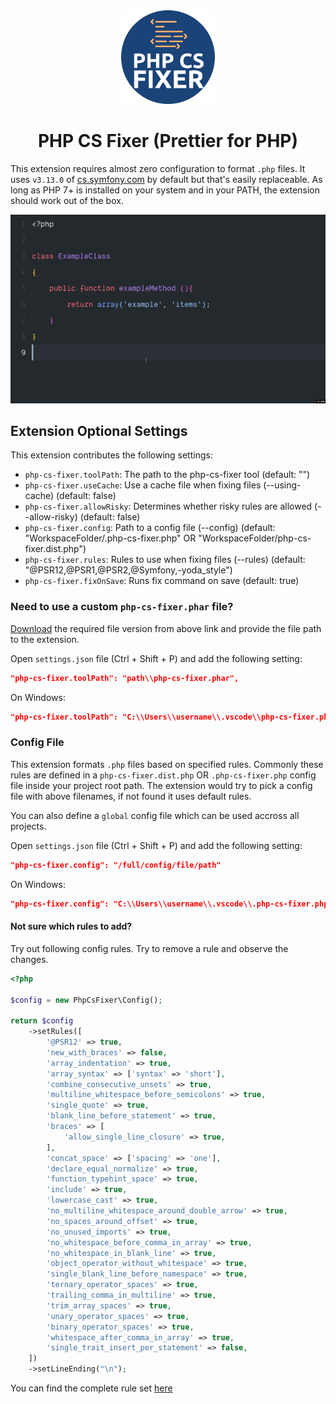 <div align="center">
    <img width="150px" height="150px" src="icon.png"/>
</div>

<div align="center"><h1>PHP CS Fixer (Prettier for PHP)</h1></div>

This extension requires almost zero configuration to format `.php` files. It uses `v3.13.0` of [cs.symfony.com](https://cs.symfony.com/) by default but that's easily replaceable. As long as PHP 7+ is installed on your system and in your PATH, the extension should work out of the box.

![demo](simple-demo.gif)

## Extension Optional Settings

This extension contributes the following settings:

* `php-cs-fixer.toolPath`: The path to the php-cs-fixer tool (default: "")
* `php-cs-fixer.useCache`: Use a cache file when fixing files (--using-cache) (default: false)
* `php-cs-fixer.allowRisky`: Determines whether risky rules are allowed (--allow-risky) (default: false)
* `php-cs-fixer.config`: Path to a config file (--config) (default: "WorkspaceFolder/.php-cs-fixer.php" OR "WorkspaceFolder/php-cs-fixer.dist.php")
* `php-cs-fixer.rules`: Rules to use when fixing files (--rules) (default: "@PSR12,@PSR1,@PSR2,@Symfony,-yoda_style")
* `php-cs-fixer.fixOnSave`: Runs fix command on save (default: true)

### Need to use a custom `php-cs-fixer.phar` file?

[Download](https://cs.symfony.com/) the required file version from above link and provide the file path to the extension.

Open `settings.json` file (Ctrl + Shift + P) and add the following setting:

```json
"php-cs-fixer.toolPath": "path\\php-cs-fixer.phar",
```

On Windows:

```json
"php-cs-fixer.toolPath": "C:\\Users\\username\\.vscode\\php-cs-fixer.phar",
```

### Config File

This extension formats `.php` files based on specified rules. Commonly these rules are defined in a `php-cs-fixer.dist.php` OR `.php-cs-fixer.php` config file inside your project root path. The extension would try to pick a config file with above filenames, if not found it uses default rules.

You can also define a `global` config file which can be used accross all projects.

Open `settings.json` file (Ctrl + Shift + P) and add the following setting:

```json
"php-cs-fixer.config": "/full/config/file/path"
```

On Windows:

```json
"php-cs-fixer.config": "C:\\Users\\username\\.vscode\\.php-cs-fixer.php"
```

#### Not sure which rules to add?

Try out following config rules. Try to remove a rule and observe the changes.

```php
<?php

$config = new PhpCsFixer\Config();

return $config
    ->setRules([
        '@PSR12' => true,
        'new_with_braces' => false,
        'array_indentation' => true,
        'array_syntax' => ['syntax' => 'short'],
        'combine_consecutive_unsets' => true,
        'multiline_whitespace_before_semicolons' => true,
        'single_quote' => true,
        'blank_line_before_statement' => true,
        'braces' => [
            'allow_single_line_closure' => true,
        ],
        'concat_space' => ['spacing' => 'one'],
        'declare_equal_normalize' => true,
        'function_typehint_space' => true,
        'include' => true,
        'lowercase_cast' => true,
        'no_multiline_whitespace_around_double_arrow' => true,
        'no_spaces_around_offset' => true,
        'no_unused_imports' => true,
        'no_whitespace_before_comma_in_array' => true,
        'no_whitespace_in_blank_line' => true,
        'object_operator_without_whitespace' => true,
        'single_blank_line_before_namespace' => true,
        'ternary_operator_spaces' => true,
        'trailing_comma_in_multiline' => true,
        'trim_array_spaces' => true,
        'unary_operator_spaces' => true,
        'binary_operator_spaces' => true,
        'whitespace_after_comma_in_array' => true,
        'single_trait_insert_per_statement' => false,
    ])
    ->setLineEnding("\n");
```

You can find the complete rule set [here](https://github.com/FriendsOfPHP/PHP-CS-Fixer/blob/master/doc/ruleSets/index.rst)
